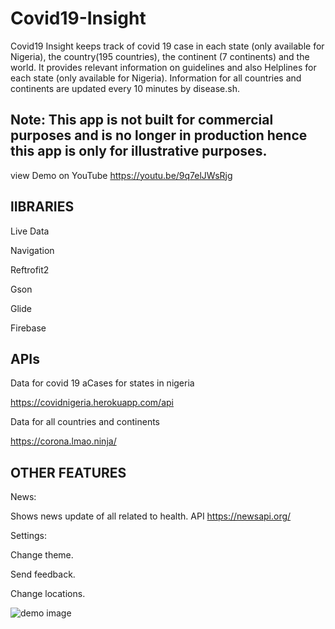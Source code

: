# Covid19-Insight


Covid19 Insight keeps track of covid 19 case in each state (only available for Nigeria), the country(195 countries), the continent (7 continents) and the world.
It provides relevant information on guidelines and also Helplines for each state (only available for Nigeria). Information for all countries and continents are updated every 10 minutes by disease.sh.


## Note: This app is not built for commercial purposes and is no longer in production hence this app is only for illustrative purposes.


view Demo on YouTube
https://youtu.be/9q7elJWsRjg



## lIBRARIES

Live Data

Navigation

Reftrofit2

Gson

Glide

Firebase




## APIs

Data for covid 19 aCases for states in nigeria

https://covidnigeria.herokuapp.com/api


Data for all countries and continents

https://corona.lmao.ninja/



## OTHER FEATURES

News:

Shows news update of all related to health.
API https://newsapi.org/


Settings:  

Change theme.

Send feedback.

Change locations.



![demo image](https://github.com/commitware/Covid19-Insight-Nigeria/blob/master/screenshot%20(6).jpg)














